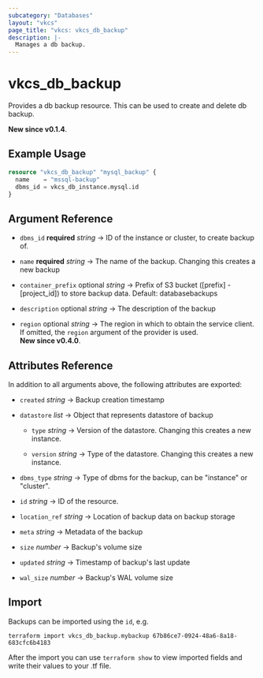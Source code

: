 ```yaml
---
subcategory: "Databases"
layout: "vkcs"
page_title: "vkcs: vkcs_db_backup"
description: |-
  Manages a db backup.
---
```


# vkcs_db_backup

Provides a db backup resource. This can be used to create and delete db backup.

**New since v0.1.4**.

## Example Usage

```terraform
resource "vkcs_db_backup" "mysql_backup" {
  name    = "mssql-backup"
  dbms_id = vkcs_db_instance.mysql.id
}
```
## Argument Reference
- `dbms_id` **required** *string* &rarr;  ID of the instance or cluster, to create backup of.

- `name` **required** *string* &rarr;  The name of the backup. Changing this creates a new backup

- `container_prefix` optional *string* &rarr;  Prefix of S3 bucket ([prefix] - [project_id]) to store backup data. Default: databasebackups

- `description` optional *string* &rarr;  The description of the backup

- `region` optional *string* &rarr;  The region in which to obtain the service client. If omitted, the `region` argument of the provider is used.<br>**New since v0.4.0**.


## Attributes Reference
In addition to all arguments above, the following attributes are exported:
- `created` *string* &rarr;  Backup creation timestamp

- `datastore`  *list* &rarr;  Object that represents datastore of backup
  - `type` *string* &rarr;  Version of the datastore. Changing this creates a new instance.

  - `version` *string* &rarr;  Type of the datastore. Changing this creates a new instance.


- `dbms_type` *string* &rarr;  Type of dbms for the backup, can be "instance" or "cluster".

- `id` *string* &rarr;  ID of the resource.

- `location_ref` *string* &rarr;  Location of backup data on backup storage

- `meta` *string* &rarr;  Metadata of the backup

- `size` *number* &rarr;  Backup's volume size

- `updated` *string* &rarr;  Timestamp of backup's last update

- `wal_size` *number* &rarr;  Backup's WAL volume size



## Import

Backups can be imported using the `id`, e.g.

```shell
terraform import vkcs_db_backup.mybackup 67b86ce7-0924-48a6-8a18-683cfc6b4183
```

After the import you can use ```terraform show``` to view imported fields and write their values to your .tf file.
